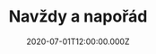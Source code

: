---
title: Navždy a napořád
status: Published
date: 2020-07-01T12:00:00.000Z
text: |-
  Ať to řekne někdo za mě\
  S tímhle potřebuji pomoc\
  Já připadám si marně\
  Aspoň menší vzpruhu, né moc

  Jasně musím říci\
  Něčeho se zříci\
  SubRef; Navždy a napořád

  Bude to stát balík\
  A jaký bude přínos\
  Já nejsem žádnej balík\
  Tak navyšuji, příhoz

  Jasně musím říci\
  Něčeho se zříci\
  SubRef; Navždy a napořád

  R:\
  Mám nebo nemám\
  Mám nebo nemám\
  Mám nebo nemám\
  Rozhodnout se\
  2x

  Zakroutím ti krkem\
  A voškubu husu\
  Nebo propíchnu tě brkem\
  A dám ti pusu

  Jasně musím říci\
  Něčeho se zříci\
  SubRef; Navždy a napořád

  Bude to ta pravá nebo\
  Bude to ta levá,\
  Jedna je spíš dravá\
  A druhá je levá

  Prostě něco zkusím\
  Po hlavě to šusím\
  Šušn už … napořád

  R

  Kdo rozhodnout se umí\
  Najevo dává\
  Ostatní jen čumí\
  Zatímco vyhrává

  Jasně musím říci\
  Něčeho se zříci\
  SubRef; Navždy a napořád

  Ale vždycky dávej bacha\
  Jinak srazí tě k zemi\
  Pohrdání, Krach a\
  Závidění všemi

  Jasně musím říci\
  Něčeho se zříci\
  SubRef; Navždy a napořád

  R
---